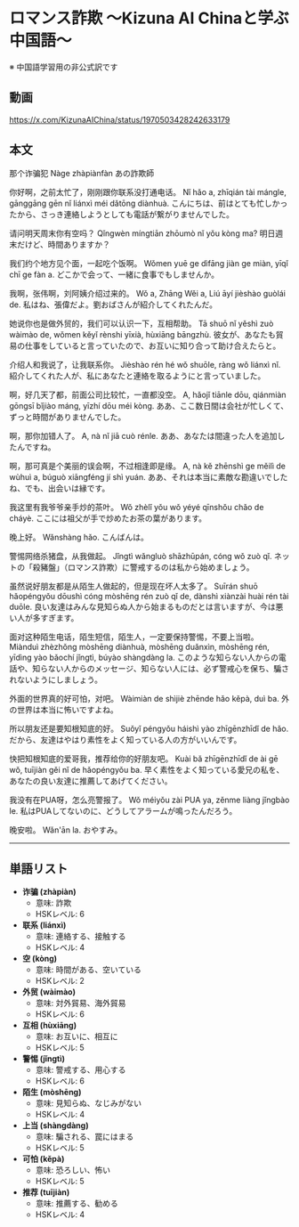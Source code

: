 # ロマンス詐欺 〜Kizuna AI Chinaと学ぶ中国語〜
※ 中国語学習用の非公式訳です

## 動画
https://x.com/KizunaAIChina/status/1970503428242633179

## 本文

那个诈骗犯
Nàge zhàpiànfàn
あの詐欺師

你好啊，之前太忙了，刚刚跟你联系没打通电话。
Nǐ hǎo a, zhīqián tài mángle, gānggāng gēn nǐ liánxì méi dǎtōng diànhuà.
こんにちは、前はとても忙しかったから、さっき連絡しようとしても電話が繋がりませんでした。

请问明天周末你有空吗？
Qǐngwèn míngtiān zhōumò nǐ yǒu kòng ma?
明日週末だけど、時間ありますか？

我们约个地方见个面，一起吃个饭啊。
Wǒmen yuē ge dìfāng jiàn ge miàn, yīqǐ chī ge fàn a.
どこかで会って、一緒に食事でもしませんか。

我啊，张伟啊，刘阿姨介绍过来的。
Wǒ a, Zhāng Wěi a, Liú āyí jièshào guòlái de.
私はね、張偉だよ。劉おばさんが紹介してくれたんだ。

她说你也是做外贸的，我们可以认识一下，互相帮助。
Tā shuō nǐ yěshì zuò wàimào de, wǒmen kěyǐ rènshi yīxià, hùxiāng bāngzhù.
彼女が、あなたも貿易の仕事をしていると言っていたので、お互いに知り合って助け合えたらと。

介绍人和我说了，让我联系你。
Jièshào rén hé wǒ shuōle, ràng wǒ liánxì nǐ.
紹介してくれた人が、私にあなたと連絡を取るようにと言っていました。

啊，好几天了都，前面公司比较忙，一直都没空。
A, hǎojǐ tiānle dōu, qiánmiàn gōngsī bǐjiào máng, yīzhí dōu méi kòng.
ああ、ここ数日間は会社が忙しくて、ずっと時間がありませんでした。

啊，那你加错人了。
A, nà nǐ jiā cuò rénle.
ああ、あなたは間違った人を追加したんですね。

啊，那可真是个美丽的误会啊，不过相逢即是缘。
A, nà kě zhēnshì ge měilì de wùhuì a, búguò xiāngféng jí shì yuán.
ああ、それは本当に素敵な勘違いでしたね、でも、出会いは縁です。

我这里有我爷爷亲手炒的茶叶。
Wǒ zhèlǐ yǒu wǒ yéyé qīnshǒu chǎo de cháyè.
ここには祖父が手で炒めたお茶の葉があります。

晚上好。
Wǎnshàng hǎo.
こんばんは。

警惕网络杀猪盘，从我做起。
Jǐngtì wǎngluò shāzhūpán, cóng wǒ zuò qǐ.
ネットの「殺豬盤」（ロマンス詐欺）に警戒するのは私から始めましょう。

虽然说好朋友都是从陌生人做起的，但是现在坏人太多了。
Suīrán shuō hǎopéngyǒu dōushì cóng mòshēng rén zuò qǐ de, dànshì xiànzài huài rén tài duōle.
良い友達はみんな見知らぬ人から始まるものだとは言いますが、今は悪い人が多すぎます。

面对这种陌生电话，陌生短信，陌生人，一定要保持警惕，不要上当啦。
Miànduì zhèzhǒng mòshēng diànhuà, mòshēng duǎnxìn, mòshēng rén, yīdìng yào bǎochí jǐngtì, búyào shàngdàng la.
このような知らない人からの電話や、知らない人からのメッセージ、知らない人には、必ず警戒心を保ち、騙されないようにしましょう。

外面的世界真的好可怕，对吧。
Wàimiàn de shìjiè zhēnde hǎo kěpà, duì ba.
外の世界は本当に怖いですよね。

所以朋友还是要知根知底的好。
Suǒyǐ péngyǒu háishì yào zhīgēnzhīdǐ de hǎo.
だから、友達はやはり素性をよく知っている人の方がいいんです。

快把知根知底的爱哥我，推荐给你的好朋友吧。
Kuài bǎ zhīgēnzhīdǐ de ài gē wǒ, tuījiàn gěi nǐ de hǎopéngyǒu ba.
早く素性をよく知っている愛兄の私を、あなたの良い友達に推薦してあげてください。

我没有在PUA呀，怎么亮警报了。
Wǒ méiyǒu zài PUA ya, zěnme liàng jǐngbào le.
私はPUAしてないのに、どうしてアラームが鳴ったんだろう。

晚安啦。
Wǎn'ān la.
おやすみ。

---

## 単語リスト

* **诈骗 (zhàpiàn)**
    * 意味: 詐欺
    * HSKレベル: 6
* **联系 (liánxì)**
    * 意味: 連絡する、接触する
    * HSKレベル: 4
* **空 (kòng)**
    * 意味: 時間がある、空いている
    * HSKレベル: 2
* **外贸 (wàimào)**
    * 意味: 対外貿易、海外貿易
    * HSKレベル: 6
* **互相 (hùxiāng)**
    * 意味: お互いに、相互に
    * HSKレベル: 5
* **警惕 (jǐngtì)**
    * 意味: 警戒する、用心する
    * HSKレベル: 6
* **陌生 (mòshēng)**
    * 意味: 見知らぬ、なじみがない
    * HSKレベル: 4
* **上当 (shàngdàng)**
    * 意味: 騙される、罠にはまる
    * HSKレベル: 5
* **可怕 (kěpà)**
    * 意味: 恐ろしい、怖い
    * HSKレベル: 5
* **推荐 (tuījiàn)**
    * 意味: 推薦する、勧める
    * HSKレベル: 4
